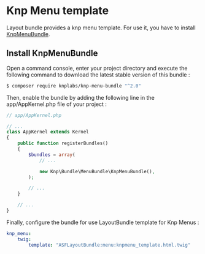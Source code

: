 # Knp Menu template

Layout bundle provides a knp menu template. For use it, you have to install [KnpMenuBundle](http://symfony.com/doc/current/bundles/KnpMenuBundle/index.html).

## Install KnpMenuBundle

Open a command console, enter your project directory and execute the following command to download the latest stable version of this bundle :

```bash
$ composer require knplabs/knp-menu-bundle "^2.0"
```

Then, enable the bundle by adding the following line in the app/AppKernel.php file of your project :

```php
// app/AppKernel.php

// ...
class AppKernel extends Kernel
{
    public function registerBundles()
    {
        $bundles = array(
            // ...

            new Knp\Bundle\MenuBundle\KnpMenuBundle(),
        );

        // ...
    }

    // ...
}
```

Finally, configure the bundle for use LayoutBundle template for Knp Menus :

```yaml
knp_menu:
    twig:
        template: "ASFLayoutBundle:menu:knpmenu_template.html.twig"
```


